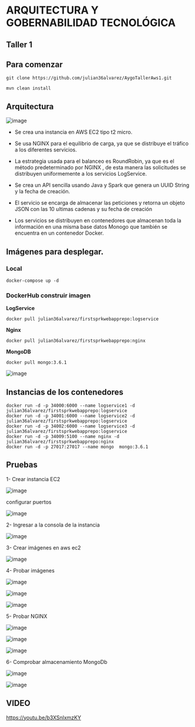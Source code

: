 # ARQUITECTURA Y GOBERNABILIDAD TECNOLÓGICA

## Taller 1

## Para comenzar
    
    git clone https://github.com/julian36alvarez/AygoTallerAws1.git
    
    mvn clean install
    
## Arquitectura

![image](https://user-images.githubusercontent.com/31891276/196974905-d1b3815c-9189-4ec3-b4fc-c6a6b5f84ba8.png)


+ Se crea una instancia en AWS EC2 tipo t2 micro. 

+ Se usa NGINX para el equilibrio de carga, ya que se distribuye el tráfico a los diferentes servicios. 

+ La estrategia usada para el balanceo es RoundRobin, ya que es el método predeterminado por NGINX , de esta manera las solicitudes se distribuyen uniformemente a los servicios LogService. 

+ Se crea un API sencilla usando Java y Spark que genera un UUID String y la fecha de creación. 

+ El servicio se encarga de almacenar las peticiones y retorna un objeto JSON con las 10 ultimas cadenas y su fecha de creación 

+ Los servicios se distribuyen en contenedores que almacenan toda la información en una misma base datos Monogo que también se encuentra en un contenedor Docker. 


##  Imágenes para desplegar.
### Local
    docker-compose up -d
    
### DockerHub construir imagen
  
  **LogService**
  
    docker pull julian36alvarez/firstsprkwebapprepo:logservice
  
  **Nginx**
  
    docker pull julian36alvarez/firstsprkwebapprepo:nginx
    
  **MongoDB**
  
    docker pull mongo:3.6.1
  
   ![image](https://user-images.githubusercontent.com/31891276/196970005-e362724f-badd-4701-811d-82854f3f3264.png)
   
   
##  Instancias de los contenedores

    docker run -d -p 34000:6000 --name logservice1 -d julian36alvarez/firstsprkwebapprepo:logservice
    docker run -d -p 34001:6000 --name logservice2 -d julian36alvarez/firstsprkwebapprepo:logservice
    docker run -d -p 34002:6000 --name logservice3 -d julian36alvarez/firstsprkwebapprepo:logservice
    docker run -d -p 34009:5100 --name nginx -d julian36alvarez/firstsprkwebapprepo:nginx
    docker run -d -p 27017:27017 --name mongo  mongo:3.6.1 


## Pruebas
 
 1- Crear instancia EC2 
 
 ![image](https://user-images.githubusercontent.com/31891276/196959987-6c01d608-6d8d-4d03-b747-2cd880602d32.png)

 configurar puertos
 
 ![image](https://user-images.githubusercontent.com/31891276/196962021-496ce547-730c-4e66-9302-3b466a6c59c7.png)


 2- Ingresar a la consola de la instancia


   ![image](https://user-images.githubusercontent.com/31891276/196960137-f0bb5ea3-a78a-4384-94d4-d956c6d0e77a.png)
    
 3- Crear imágenes en aws ec2    

   ![image](https://user-images.githubusercontent.com/31891276/196963413-4bda1ebb-11ad-4989-a992-29d139d4bbc0.png)

    
 4- Probar imágenes 
 
 
 ![image](https://user-images.githubusercontent.com/31891276/196960499-9334f6d8-6aa5-407c-99ac-141646475d0d.png)
 
 ![image](https://user-images.githubusercontent.com/31891276/196960564-c929f89e-e6c8-4425-8e23-0b282907a3a1.png)
 
 ![image](https://user-images.githubusercontent.com/31891276/196960625-2ca76b17-f486-486d-9bad-b3f7dfa89cee.png)

 5- Probar NGINX 
 
 ![image](https://user-images.githubusercontent.com/31891276/196960802-e37ac820-ad31-475e-9364-5b44944adf5a.png)
 
 ![image](https://user-images.githubusercontent.com/31891276/196960852-4f510f86-003f-4c8c-9e7b-86f64291367c.png)
 
 ![image](https://user-images.githubusercontent.com/31891276/196960899-572f276d-d697-4d1b-a8ec-b3f3794822d2.png)
 
 6- Comprobar almacenamiento MongoDb 
 
 ![image](https://user-images.githubusercontent.com/31891276/196961039-cff89a40-f0fc-4760-9885-4644c28232fb.png)
 
 ![image](https://user-images.githubusercontent.com/31891276/196961126-ef55bd2b-fe9c-4f4b-aaa5-f335c7fd995c.png)

## VIDEO

https://youtu.be/b3XSnlxmzKY




